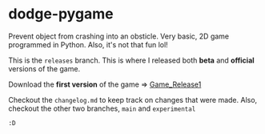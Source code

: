 # dodge-pygame
Prevent object from crashing into an obsticle. Very basic, 2D game programmed in Python. Also, it's not that fun lol!

This is the `releases` branch. This is where I released both **beta** and **official** versions of the game.

Download the **first version** of the game => [Game_Release1](https://github.com/Kinshuk-Goel/dodge-pygame/raw/releases/Game_Release1%20(exe))

Checkout the `changelog.md` to keep track on changes that were made. Also, checkout the other two branches, `main` and `experimental`

`:D` 
